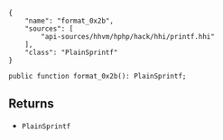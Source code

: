 ``` yamlmeta
{
    "name": "format_0x2b",
    "sources": [
        "api-sources/hhvm/hphp/hack/hhi/printf.hhi"
    ],
    "class": "PlainSprintf"
}
```




``` Hack
public function format_0x2b(): PlainSprintf;
```




## Returns




+ ` PlainSprintf `
<!-- HHAPIDOC -->
